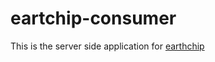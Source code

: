 # eartchip-consumer
This is the server side application for [earthchip](https://mourraille.com/earthchip)
